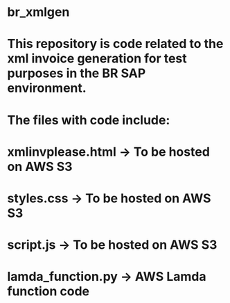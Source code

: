 # br_xmlgen
# This repository is code related to the xml invoice generation for test purposes in the BR SAP environment.
#
# The files with code include:
#
# xmlinvplease.html -> To be hosted on AWS S3
# styles.css -> To be hosted on AWS S3
# script.js -> To be hosted on AWS S3
#
# lamda_function.py -> AWS Lamda function code
